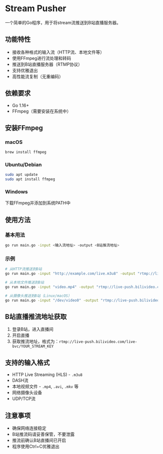 # Stream Pusher

一个简单的Go程序，用于将stream流推送到B站直播服务器。

## 功能特性

- 接收各种格式的输入流（HTTP流、本地文件等）
- 使用FFmpeg进行流处理和转码
- 推送到B站直播服务器（RTMP协议）
- 支持优雅退出
- 高性能流复制（无重编码）

## 依赖要求

- Go 1.16+
- FFmpeg（需要安装在系统中）

## 安装FFmpeg

### macOS
```bash
brew install ffmpeg
```

### Ubuntu/Debian
```bash
sudo apt update
sudo apt install ffmpeg
```

### Windows
下载FFmpeg并添加到系统PATH中

## 使用方法

### 基本用法
```bash
go run main.go -input <输入流地址> -output <B站推流地址>
```

### 示例
```bash
# 从HTTP流推送到B站
go run main.go -input "http://example.com/live.m3u8" -output "rtmp://live-push.bilivideo.com/live-bvc/YOUR_STREAM_KEY"

# 从本地文件推送到B站
go run main.go -input "video.mp4" -output "rtmp://live-push.bilivideo.com/live-bvc/YOUR_STREAM_KEY"

# 从摄像头推送到B站（Linux/macOS）
go run main.go -input "/dev/video0" -output "rtmp://live-push.bilivideo.com/live-bvc/YOUR_STREAM_KEY"
```

## B站直播推流地址获取

1. 登录B站，进入直播间
2. 开启直播
3. 获取推流地址，格式为：`rtmp://live-push.bilivideo.com/live-bvc/YOUR_STREAM_KEY`

## 支持的输入格式

- HTTP Live Streaming (HLS) - `.m3u8`
- DASH流
- 本地视频文件 - `.mp4`, `.avi`, `.mkv` 等
- 网络摄像头设备
- UDP/TCP流

## 注意事项

- 确保网络连接稳定
- B站推流码请妥善保管，不要泄露
- 推流前确认B站直播间已开启
- 程序使用Ctrl+C优雅退出